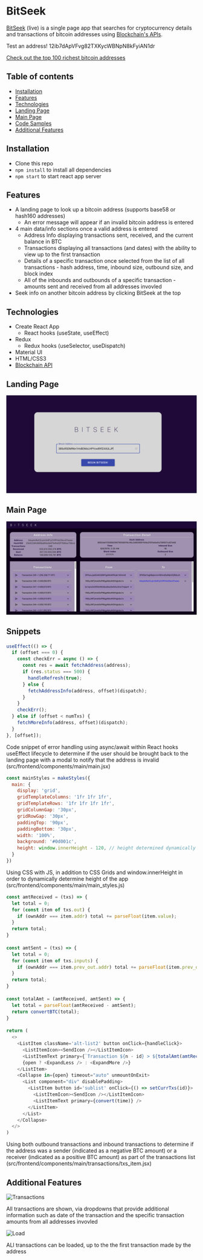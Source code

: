 # BitSeek
[BitSeek](https://miketu.dev/BitSeek/ "BitSeek") (live) is a single page app that searches for cryptocurrency details and transactions of bitcoin addresses using [Blockchain's APIs](https://www.blockchain.com/api/ "Blockchain API").

Test an address! 12ib7dApVFvg82TXKycWBNpN8kFyiAN1dr

[Check out the top 100 richest bitcoin addresses](https://bitinfocharts.com/top-100-richest-bitcoin-addresses.html)

## Table of contents
* [Installation](#installation)
* [Features](#features)
* [Technologies](#technologies)
* [Landing Page](#landing-page)
* [Main Page](#main-page)
* [Code Samples](#snippets)
* [Additional Features](#additional-features)

## Installation
  * Clone this repo
  * `npm install` to install all dependencies
  * `npm start` to start react app server

## Features
  * A landing page to look up a bitcoin address (supports base58 or hash160 addresses)
    * An error message will appear if an invalid bitcoin address is entered
  * 4 main data/info sections once a valid address is entered
    * Address Info displaying transactions sent, received, and the current balance in BTC
    * Transactions displaying all transactions (and dates) with the ability to view up to the first transaction
    * Details of a specific transaction once selected from the list of all transactions - hash address, time, inbound size, outbound size, and block index
    * All of the inbounds and outbounds of a specific transaction - amounts sent and received from all addresses invovled
  * Seek info on another bitcoin address by clicking BitSeek at the top

## Technologies
  * Create React App
    * React hooks (useState, useEffect)
  * Redux
    * Redux hooks (useSelector, useDispatch)
  * Material UI
  * HTML/CSS3
  * [Blockchain API](https://www.blockchain.com/api/ "Blockchain API")

## Landing Page
![LandingPage](src/images/LandingPage2.png "Landing Page")

## Main Page
![MainPage](src/images/MainPage.png "Main Page")

## Snippets
```javascript
useEffect(() => {
  if (offset === 0) {
    const checkErr = async () => {
      const res = await fetchAddress(address);
      if (res.status === 500) {
        handleRefresh(true);
      } else {
        fetchAddressInfo(address, offset)(dispatch);
      }
    }
    checkErr();
  } else if (offset < numTxs) {
    fetchMoreInfo(address, offset)(dispatch);
  }
}, [offset]);
```

Code snippet of error handling using async/await within React hooks useEffect lifecycle to determine if the user should be brought back to the landing page with a modal to notify that the address is invalid (src/frontend/components/main/main.jsx)

```javascript
const mainStyles = makeStyles({
  main: {
    display: 'grid',
    gridTemplateColumns: '1fr 1fr 1fr',
    gridTemplateRows: '1fr 1fr 1fr 1fr',
    gridColumnGap: '30px',
    gridRowGap: '30px',
    paddingTop: '90px',
    paddingBottom: '30px',
    width: '100%',
    background: '#0d001c',
    height: window.innerHeight - 120, // height determined dynamically
  }
})
```

Using CSS with JS, in addition to CSS Grids and window.innerHeight in order to dynamically determine height of the app (src/frontend/components/main/main_styles.js)

```javascript
const amtReceived = (txs) => {
  let total = 0;
  for (const item of txs.out) {
    if (ownAddr === item.addr) total += parseFloat(item.value);
  }
  return total;
}

const amtSent = (txs) => {
  let total = 0;
  for (const item of txs.inputs) {
    if (ownAddr === item.prev_out.addr) total += parseFloat(item.prev_out.value);
  }
  return total;
}

const totalAmt = (amtReceived, amtSent) => {
  let total = parseFloat(amtReceived - amtSent);
  return convertBTC(total);
}

return (
  <>
    <ListItem className='alt-list2' button onClick={handleClick}>
      <ListItemIcon><SendIcon /></ListItemIcon>
      <ListItemText primary={`Transaction ${n - id} > ${totalAmt(amtReceived(txs), amtSent(txs))}`} />
      {open ? <ExpandLess /> : <ExpandMore />}
    </ListItem>
    <Collapse in={open} timeout="auto" unmountOnExit>
      <List component="div" disablePadding>
        <ListItem button id='sublist' onClick={() => setCurrTxs(id)}>
          <ListItemIcon><SendIcon /></ListItemIcon>
          <ListItemText primary={convert(time)} />
        </ListItem>
      </List>
    </Collapse>
  </>
)
```

Using both outbound transactions and inbound transactions to determine if the address was a sender (indicated as a negative BTC amount) or a receiver (indicated as a positive BTC amount) as part of the transactions list (src/frontend/components/main/transactions/txs_item.jsx)

## Additional Features
![Transactions](src/images/BitSeek_TransactionDetails.gif "Transactions")

All transactions are shown, via dropdowns that provide additional information such as date of the transaction and the specific transaction amounts from all addresses invovled

![Load](src/images/BitSeek_MoreTransactions.gif "Load")

ALl transactions can be loaded, up to the the first transaction made by the address
